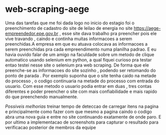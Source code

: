 # web-scraping-aege
Uma das tarefas que me foi dada logo no inicio do estagio foi o preenchimento de cadastro do site de leilao de energia no site https://aege-empreendedor.epe.gov.br , esse site dava trabalho pra preencher pois ele vive travando , caindo e continha muitas informacoes a serem preenchidas.A empresa em que eu atuava colocava as informacoes a serem preenchidas pra cada empreendimento numa planilha padrao. E eu havia ouvido falar de um amigo na faculdade sobre um metodo de clique automatico usando selenium em python, a qual fiquei curioso pra testar entao testei nesse site o selenium pra web scraping. De forma que ele preenche-se as informacoes do site sozinho , podendo ser retomando do ponto de parada . Por exemplo suponha que o site tenha caido na metade do processo , o codigo continuaria na metade do processo com entrada do usuario.
Com esse metodo o usuario podia entrar em duas , tres contas diferentes e poder preencher o site com mais confiabilidade e mais rapido do que preenchendo manualmente. 

*Possiveis melhorias*
treinar tempo de deteccao de carregar itens na pagina e principalmente como fazer com que mesmo a pagina caindo o codigo abra uma nova guia e entre no site continuando exatamente de onde paro. E por ultimo a implementacao de screenshots para capturar o resultado para verificacao posterior de membros da equipe
